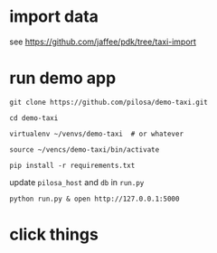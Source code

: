# import data
see https://github.com/jaffee/pdk/tree/taxi-import


# run demo app
`git clone https://github.com/pilosa/demo-taxi.git`

`cd demo-taxi`

`virtualenv ~/venvs/demo-taxi  # or whatever`

`source ~/vencs/demo-taxi/bin/activate`

`pip install -r requirements.txt`

update `pilosa_host` and `db` in `run.py`

`python run.py & open http://127.0.0.1:5000`

# click things